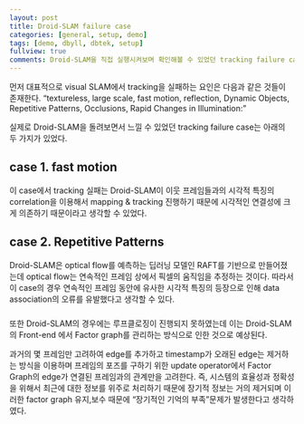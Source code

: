 ```yaml
---
layout: post
title: Droid-SLAM failure case
categories: [general, setup, demo]
tags: [demo, dbyll, dbtek, setup]
fullview: true
comments: Droid-SLAM을 직접 실행시켜보며 확인해볼 수 있었던 tracking failure case를 정리하였다.
---
```


먼저 대표적으로 visual SLAM에서 tracking을 실패하는 요인은 다음과 같은 것들이 존재한다. 
“textureless, large scale, fast motion, reflection, Dynamic Objects, Repetitive Patterns, Occlusions, Rapid Changes in Illumination:”

실제로 Droid-SLAM을 돌려보면서 느낄 수 있었던 tracking failure case는 아래의 두 가지가 있었다.

## case 1. fast motion
이 case에서 tracking 실패는 Droid-SLAM이 이웃 프레임들과의 시각적 특징의 correlation을 이용해서 mapping & tracking 진행하기 때문에 시각적인 연결성에 크게 의존하기 때문이라고 생각할 수 있었다.

## case 2. Repetitive Patterns
Droid-SLAM은 optical flow를 예측하는 딥러닝 모델인 RAFT를 기반으로 만들어졌는데 optical flow는 연속적인 프레임 상에서 픽셀의 움직임을 추정하는 것이다. 따라서 이 case의 경우 연속적인 프레임 동안에 유사한 시각적 특징의 등장으로 인해 data association의 오류를 유발했다고 생각할 수 있다.


### 
또한 Droid-SLAM의 경우에는 루프클로징이 진행되지 못하였는데 이는 Droid-SLAM의 Front-end 에서 Factor graph를 관리하는 방식으로 인한 것으로 예상된다. 

과거의 몇 프레임만 고려하여 edge를 추가하고 timestamp가 오래된 edge는 제거하는 방식을 이용하며 프레임의 포즈를 구하기 위한 update operator에서 Factor Graph의 edge가 연결된 프레임과의 관계만을 고려한다. 즉, 시스템의 효율성과 정확성을 위해서 최근에 대한 정보를 위주로 처리하기 때문에 장기적 정보는 거의 제거되며 이러한 factor graph 유지,보수 때문에 “장기적인 기억의 부족”문제가 발생한다고 생각하였다. 
